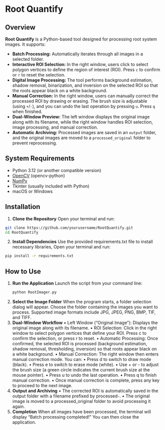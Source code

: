 # Root Quantify

## Overview
**Root Quantify** is a Python-based tool designed for processing root system images. It supports:

- **Batch Processing:** Automatically iterates through all images in a selected folder.
- **Interactive ROI Selection:** In the right window, users click to select polygon vertices to define the region of interest (ROI). Press `c` to confirm or `r` to reset the selection.
- **Digital Image Processing:** The tool performs background estimation, shadow removal, binarization, and inversion on the selected ROI so that the roots appear black on a white background.
- **Manual Correction:** In the right window, users can manually correct the processed ROI by drawing or erasing. The brush size is adjustable (using `+`/`-`), and you can undo the last operation by pressing `u`. Press `q` when finished.
- **Dual-Window Preview:** The left window displays the original image along with its filename, while the right window handles ROI selection, image processing, and manual correction.
- **Automatic Archiving:** Processed images are saved in an `output` folder, and the original images are moved to a `processed_original` folder to prevent reprocessing.

## System Requirements
- Python 3.12 (or another compatible version)
- [OpenCV](https://opencv.org/) (opencv-python)
- [NumPy](https://numpy.org/)
- Tkinter (usually included with Python)
- macOS or Windows

## Installation

1.  **Clone the Repository**
   Open your terminal and run:
   ```bash
   git clone https://github.com/yourusername/RootQuantify.git
   cd RootQuantify
   ```
2.  **Install Dependencies**
   Use the provided requirements.txt file to install necessary libraries, Open your terminal and run:
   ```bash
   pip install -r requirements.txt
   ```

## How to Use
1. **Run the Application**
   Launch the script from your command line:
   ```bash
   python RootImager.py      
   ```
2. **Select the Image Folder**
   When the program starts, a folder selection dialog will appear. Choose the folder containing the images you want to process. Supported image formats include JPG, JPEG, PNG, BMP, TIF, and TIFF.
3. **Dual-Window Workflow**
   •	Left Window (“Original Image”):	Displays the original image along with its filename.
  •	ROI Selection:
Click in the right window to select polygon vertices that define your ROI.
Press c to confirm the selection, or press r to reset.
  •	Automatic Processing:
Once confirmed, the selected ROI is processed (background estimation, shadow removal, thresholding, inversion) so that roots appear black on a white background.
  •	Manual Correction:
The right window then enters manual correction mode. You can:
  •	Press d to switch to draw mode (black).
  •	Press e to switch to erase mode (white).
  •	Use + or - to adjust the brush size (a green circle indicates the current brush size at the mouse pointer).
	•	Press u to undo the last operation.
	•	Press q to finish manual correction.
	•	Once manual correction is complete, press any key to proceed to the next image.
4. **Output and Archiving**
  •	The corrected ROI is automatically saved in the output folder with a filename prefixed by processed-.
  •	The original image is moved to a processed_original folder to avoid processing it again.
5. **Completion**
   When all images have been processed, the terminal will display “Batch processing completed!” You can then close the application.
